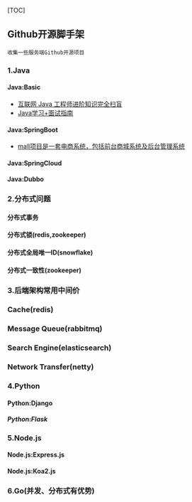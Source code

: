 [TOC]
## Github开源脚手架
``` 
收集一些服务端Github开源项目
```

### 1.Java

#### Java:Basic
- [互联网 Java 工程师进阶知识完全扫盲](https://github.com/doocs/advanced-java)
- [Java学习+面试指南](https://github.com/Snailclimb/JavaGuide)

#### Java:SpringBoot
- [mall项目是一套电商系统，包括前台商城系统及后台管理系统](https://github.com/macrozheng/mall)

#### Java:SpringCloud

#### Java:Dubbo


### 2.分布式问题

#### 分布式事务

#### 分布式锁(redis,zookeeper)

#### 分布式全局唯一ID(snowflake)

#### 分布式一致性(zookeeper)


### 3.后端架构常用中间价

### Cache(redis)

### Message Queue(rabbitmq)

### Search Engine(elasticsearch)

### Network Transfer(netty)


### 4.Python

#### Python:Django

##### Python:Flask


### 5.Node.js

#### Node.js:Express.js

#### Node.js:Koa2.js


### 6.Go(并发、分布式有优势)
